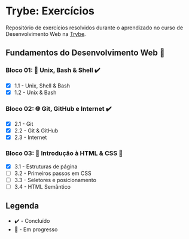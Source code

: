 # Trybe: Exercícios
Repositório de exercícios resolvidos durante o aprendizado no curso de Desenvolvimento Web na [Trybe](https://www.betrybe.com/).

## Fundamentos do Desenvolvimento Web :construction:

### Bloco 01: :penguin: Unix, Bash & Shell :heavy_check_mark:
- [X] 1.1 - Unix, Shell & Bash
- [X] 1.2 - Unix & Bash

### Bloco 02: :globe_with_meridians: Git, GitHub e Internet :heavy_check_mark:
- [X] 2.1 - Git
- [X] 2.2 - Git & GitHub
- [X] 2.3 - Internet

### Bloco 03: :page_facing_up: Introdução à HTML & CSS :construction:
- [X] 3.1 - Estruturas de página
- [ ] 3.2 - Primeiros passos em CSS
- [ ] 3.3 - Seletores e posicionamento
- [ ] 3.4 - HTML Semântico

## Legenda
- :heavy_check_mark: - Concluído
- :construction: - Em progresso
